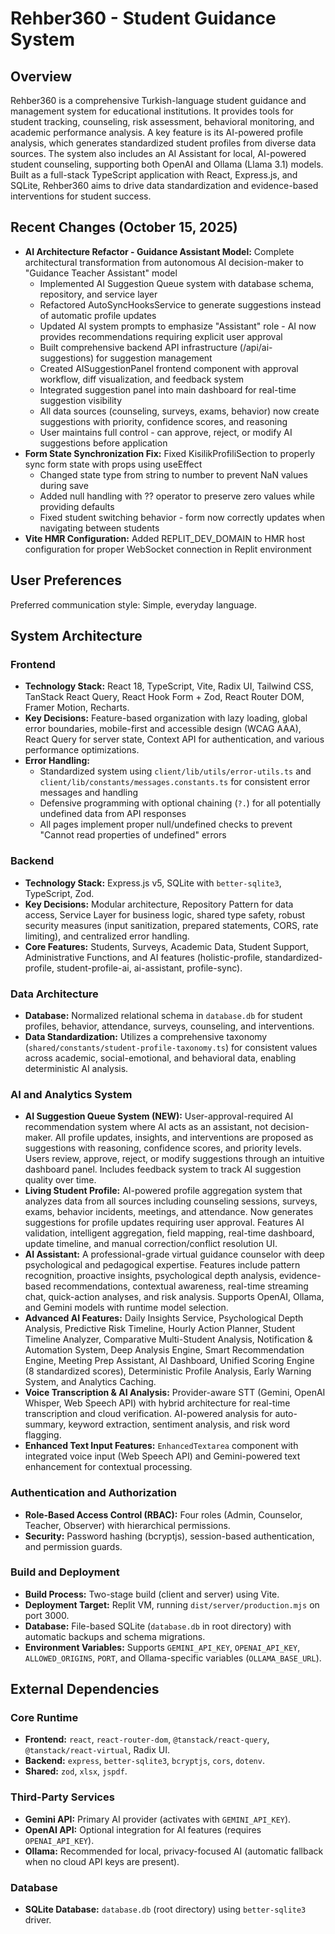 # Rehber360 - Student Guidance System

## Overview
Rehber360 is a comprehensive Turkish-language student guidance and management system for educational institutions. It provides tools for student tracking, counseling, risk assessment, behavioral monitoring, and academic performance analysis. A key feature is its AI-powered profile analysis, which generates standardized student profiles from diverse data sources. The system also includes an AI Assistant for local, AI-powered student counseling, supporting both OpenAI and Ollama (Llama 3.1) models. Built as a full-stack TypeScript application with React, Express.js, and SQLite, Rehber360 aims to drive data standardization and evidence-based interventions for student success.

## Recent Changes (October 15, 2025)
- **AI Architecture Refactor - Guidance Assistant Model:** Complete architectural transformation from autonomous AI decision-maker to "Guidance Teacher Assistant" model
  - Implemented AI Suggestion Queue system with database schema, repository, and service layer
  - Refactored AutoSyncHooksService to generate suggestions instead of automatic profile updates
  - Updated AI system prompts to emphasize "Assistant" role - AI now provides recommendations requiring explicit user approval
  - Built comprehensive backend API infrastructure (/api/ai-suggestions) for suggestion management
  - Created AISuggestionPanel frontend component with approval workflow, diff visualization, and feedback system
  - Integrated suggestion panel into main dashboard for real-time suggestion visibility
  - All data sources (counseling, surveys, exams, behavior) now create suggestions with priority, confidence scores, and reasoning
  - User maintains full control - can approve, reject, or modify AI suggestions before application
- **Form State Synchronization Fix:** Fixed KisilikProfiliSection to properly sync form state with props using useEffect
  - Changed state type from string to number to prevent NaN values during save
  - Added null handling with ?? operator to preserve zero values while providing defaults
  - Fixed student switching behavior - form now correctly updates when navigating between students
- **Vite HMR Configuration:** Added REPLIT_DEV_DOMAIN to HMR host configuration for proper WebSocket connection in Replit environment

## User Preferences
Preferred communication style: Simple, everyday language.

## System Architecture

### Frontend
- **Technology Stack:** React 18, TypeScript, Vite, Radix UI, Tailwind CSS, TanStack React Query, React Hook Form + Zod, React Router DOM, Framer Motion, Recharts.
- **Key Decisions:** Feature-based organization with lazy loading, global error boundaries, mobile-first and accessible design (WCAG AAA), React Query for server state, Context API for authentication, and various performance optimizations.
- **Error Handling:** 
  - Standardized system using `client/lib/utils/error-utils.ts` and `client/lib/constants/messages.constants.ts` for consistent error messages and handling
  - Defensive programming with optional chaining (`?.`) for all potentially undefined data from API responses
  - All pages implement proper null/undefined checks to prevent "Cannot read properties of undefined" errors

### Backend
- **Technology Stack:** Express.js v5, SQLite with `better-sqlite3`, TypeScript, Zod.
- **Key Decisions:** Modular architecture, Repository Pattern for data access, Service Layer for business logic, shared type safety, robust security measures (input sanitization, prepared statements, CORS, rate limiting), and centralized error handling.
- **Core Features:** Students, Surveys, Academic Data, Student Support, Administrative Functions, and AI features (holistic-profile, standardized-profile, student-profile-ai, ai-assistant, profile-sync).

### Data Architecture
- **Database:** Normalized relational schema in `database.db` for student profiles, behavior, attendance, surveys, counseling, and interventions.
- **Data Standardization:** Utilizes a comprehensive taxonomy (`shared/constants/student-profile-taxonomy.ts`) for consistent values across academic, social-emotional, and behavioral data, enabling deterministic AI analysis.

### AI and Analytics System
- **AI Suggestion Queue System (NEW):** User-approval-required AI recommendation system where AI acts as an assistant, not decision-maker. All profile updates, insights, and interventions are proposed as suggestions with reasoning, confidence scores, and priority levels. Users review, approve, reject, or modify suggestions through an intuitive dashboard panel. Includes feedback system to track AI suggestion quality over time.
- **Living Student Profile:** AI-powered profile aggregation system that analyzes data from all sources including counseling sessions, surveys, exams, behavior incidents, meetings, and attendance. Now generates suggestions for profile updates requiring user approval. Features AI validation, intelligent aggregation, field mapping, real-time dashboard, update timeline, and manual correction/conflict resolution UI.
- **AI Assistant:** A professional-grade virtual guidance counselor with deep psychological and pedagogical expertise. Features include pattern recognition, proactive insights, psychological depth analysis, evidence-based recommendations, contextual awareness, real-time streaming chat, quick-action analyses, and risk analysis. Supports OpenAI, Ollama, and Gemini models with runtime model selection.
- **Advanced AI Features:** Daily Insights Service, Psychological Depth Analysis, Predictive Risk Timeline, Hourly Action Planner, Student Timeline Analyzer, Comparative Multi-Student Analysis, Notification & Automation System, Deep Analysis Engine, Smart Recommendation Engine, Meeting Prep Assistant, AI Dashboard, Unified Scoring Engine (8 standardized scores), Deterministic Profile Analysis, Early Warning System, and Analytics Caching.
- **Voice Transcription & AI Analysis:** Provider-aware STT (Gemini, OpenAI Whisper, Web Speech API) with hybrid architecture for real-time transcription and cloud verification. AI-powered analysis for auto-summary, keyword extraction, sentiment analysis, and risk word flagging.
- **Enhanced Text Input Features:** `EnhancedTextarea` component with integrated voice input (Web Speech API) and Gemini-powered text enhancement for contextual processing.

### Authentication and Authorization
- **Role-Based Access Control (RBAC):** Four roles (Admin, Counselor, Teacher, Observer) with hierarchical permissions.
- **Security:** Password hashing (bcryptjs), session-based authentication, and permission guards.

### Build and Deployment
- **Build Process:** Two-stage build (client and server) using Vite.
- **Deployment Target:** Replit VM, running `dist/server/production.mjs` on port 3000.
- **Database:** File-based SQLite (`database.db` in root directory) with automatic backups and schema migrations.
- **Environment Variables:** Supports `GEMINI_API_KEY`, `OPENAI_API_KEY`, `ALLOWED_ORIGINS`, `PORT`, and Ollama-specific variables (`OLLAMA_BASE_URL`).

## External Dependencies

### Core Runtime
- **Frontend:** `react`, `react-router-dom`, `@tanstack/react-query`, `@tanstack/react-virtual`, Radix UI.
- **Backend:** `express`, `better-sqlite3`, `bcryptjs`, `cors`, `dotenv`.
- **Shared:** `zod`, `xlsx`, `jspdf`.

### Third-Party Services
- **Gemini API:** Primary AI provider (activates with `GEMINI_API_KEY`).
- **OpenAI API:** Optional integration for AI features (requires `OPENAI_API_KEY`).
- **Ollama:** Recommended for local, privacy-focused AI (automatic fallback when no cloud API keys are present).

### Database
- **SQLite Database:** `database.db` (root directory) using `better-sqlite3` driver.